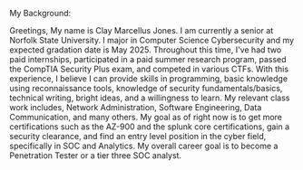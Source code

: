 My Background:

Greetings, My name is Clay Marcellus Jones. I am currently a senior at Norfolk State University. I major in Computer Science Cybersecurity and my expected gradation date is May 2025. Throughout this time, I've had two paid internships, participated in a paid summer research program, passed the CompTIA Security Plus exam, and competed in various CTFs. With this experience, I believe I can provide skills in programming, basic knowledge using reconnaissance tools, knowledge of security fundamentals/basics, technical writing, bright ideas, and a willingness to learn.  My relevant class work includes, Network Administration, Software Engineering, Data Communication, and many others. My goal as of right now is to get more certifications such as the AZ-900 and the splunk core certifications, gain a security clearance, and find an entry level position in the cyber field, specifically in SOC and Analytics. My overall career goal is to become a Penetration Tester or a tier three SOC analyst.


